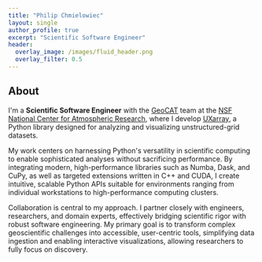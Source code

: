 ```yaml
---
title: "Philip Chmielowiec"
layout: single
author_profile: true
excerpt: "Scientific Software Engineer"
header:
  overlay_image: /images/fluid_header.png
  overlay_filter: 0.5
---
```


## About

I'm a **Scientific Software Engineer** with the [GeoCAT](https://geocat.ucar.edu/) team at the [NSF National Center for Atmospheric Research](https://ncar.ucar.edu/), where I develop [UXarray](https://github.com/UXARRAY/uxarray), a Python library designed for analyzing and visualizing unstructured-grid datasets.

My work centers on harnessing Python's versatility in scientific computing to enable sophisticated analyses without sacrificing performance. By integrating modern, high-performance libraries such as Numba, Dask, and CuPy, as well as targeted extensions written in C++ and CUDA, I create intuitive, scalable Python APIs suitable for environments ranging from individual workstations to high-performance computing clusters.

Collaboration is central to my approach. I partner closely with engineers, researchers, and domain experts, effectively bridging scientific rigor with robust software engineering. My primary goal is to transform complex geoscientific challenges into accessible, user-centric tools, simplifying data ingestion and enabling interactive visualizations, allowing researchers to fully focus on discovery.




